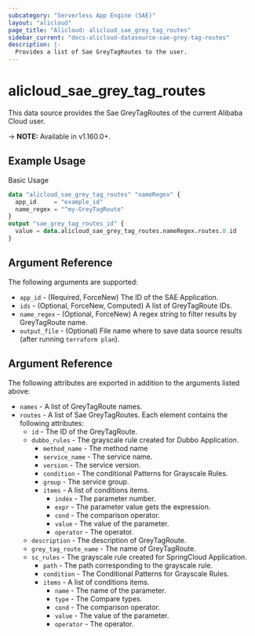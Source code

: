 ```yaml
---
subcategory: "Serverless App Engine (SAE)"
layout: "alicloud"
page_title: "Alicloud: alicloud_sae_grey_tag_routes"
sidebar_current: "docs-alicloud-datasource-sae-grey-tag-routes"
description: |-
  Provides a list of Sae GreyTagRoutes to the user.
---
```


# alicloud\_sae\_grey\_tag\_routes

This data source provides the Sae GreyTagRoutes of the current Alibaba Cloud user.

-> **NOTE:** Available in v1.160.0+.

## Example Usage

Basic Usage

```terraform
data "alicloud_sae_grey_tag_routes" "nameRegex" {
  app_id     = "example_id"
  name_regex = "^my-GreyTagRoute"
}
output "sae_grey_tag_routes_id" {
  value = data.alicloud_sae_grey_tag_routes.nameRegex.routes.0.id
}
```

## Argument Reference

The following arguments are supported:

* `app_id` - (Required, ForceNew) The ID  of the SAE Application.
* `ids` - (Optional, ForceNew, Computed)  A list of GreyTagRoute IDs.
* `name_regex` - (Optional, ForceNew) A regex string to filter results by GreyTagRoute name.
* `output_file` - (Optional) File name where to save data source results (after running `terraform plan`).

## Argument Reference

The following attributes are exported in addition to the arguments listed above:

* `names` - A list of GreyTagRoute names.
* `routes` - A list of Sae GreyTagRoutes. Each element contains the following attributes:
    * `id` - The ID of the GreyTagRoute.
    * `dubbo_rules` - The grayscale rule created for Dubbo Application.
      * `method_name` - The method name
      * `service_name` - The service name.
      * `version` - The service version.
      * `condition` - The conditional Patterns for Grayscale Rules.
      * `group` - The service group.
      * `items` - A list of conditions items.
          * `index` - The parameter number.
          * `expr` - The parameter value gets the expression.
          * `cond` - The comparison operator.
          * `value` - The value of the parameter.
          * `operator` - The operator.
    * `description` - The description of GreyTagRoute.
    * `grey_tag_route_name` - The name of GreyTagRoute.
    * `sc_rules` - The grayscale rule created for SpringCloud Application.
         * `path` - The path corresponding to the grayscale rule.
         * `condition` - The Conditional Patterns for Grayscale Rules.
         * `items` - A list of conditions items.
           * `name` - The name of the parameter.
           * `type` - The Compare types.
           * `cond` - The comparison operator.
           * `value` - The value of the parameter.
           * `operator` - The operator.